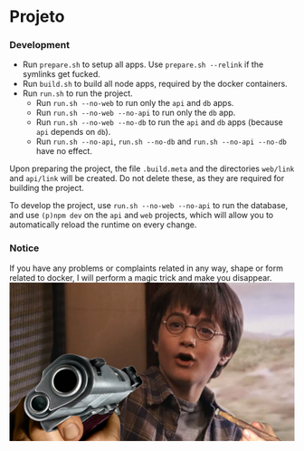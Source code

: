 # Projeto

### Development
- Run `prepare.sh` to setup all apps. Use `prepare.sh --relink` if the symlinks get fucked.
- Run `build.sh` to build all node apps, required by the docker containers.
- Run `run.sh` to run the project.
  - Run `run.sh --no-web` to run only the `api` and `db` apps.
  - Run `run.sh --no-web --no-api` to run only the `db` app.
  - Run `run.sh --no-web --no-db` to run the `api` and `db` apps (because `api` depends on `db`).
  - Run `run.sh --no-api`, `run.sh --no-db` and `run.sh --no-api --no-db` have no effect.

Upon preparing the project, the file `.build.meta` and the directories `web/link` and `api/link` will be created. Do not
delete these, as they are required for building the project.

To develop the project, use `run.sh --no-web --no-api` to run the database, and use `(p)npm dev` on the `api` and `web` 
projects, which will allow you to automatically reload the runtime on every change.

### Notice
If you have any problems or complaints related in any way, shape or form related to docker, I will perform a magic trick
and make you disappear.
![They will never find your body.](./docs/repo/gun.jpeg)